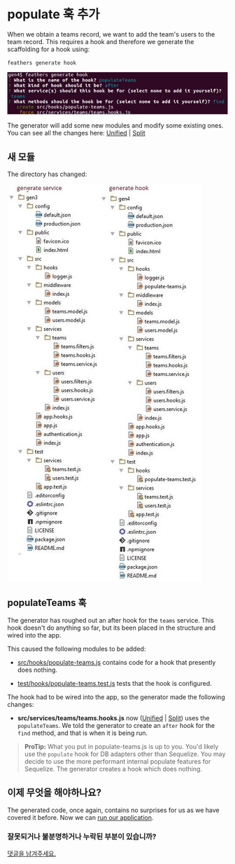 # populate 훅 추가

When we obtain a teams record, we want to add the team's users to the team record.
This requires a hook and therefore we generate the scaffolding for a hook using:

```
feathers generate hook
```

![Generate hook](../assets/gen-hook.jpg)

The generator will add some new modules and modify some existing ones.
You can see all the changes here:
[Unified](http://htmlpreview.github.io/?https://github.com/feathersjs/feathers-docs/blob/master/examples/step/_diff/02-gen4-line.html)
|
[Split](http://htmlpreview.github.io/?https://github.com/feathersjs/feathers-docs/blob/master/examples/step/_diff/02-gen4-side.html)


## 새 모듈

The directory has changed:

![Compare gen3 and gen4 folders](../assets/gen3-4-dir.jpg)


## populateTeams 훅

The generator has roughed out an after hook for the `teams` service.
This hook doesn't do anything so far, but its been placed in the structure and wired into the app.

This caused the following modules to be added:

- [src/hooks/populate-teams.js](https://github.com/feathersjs/feathers-docs/blob/master/examples/step/02/gen4/src/hooks/populate-teams.js)
contains code for a hook that presently does nothing.

- [test/hooks/populate-teams.test.js](https://github.com/feathersjs/feathers-docs/blob/master/examples/step/02/gen4/test/hooks/populate-teams.test.js)
tests that the hook is configured.

The hook had to be wired into the app, so the generator made the following changes:

- **src/services/teams/teams.hooks.js** now
([Unified](http://htmlpreview.github.io/?https://github.com/feathersjs/feathers-docs/blob/master/examples/step/_diff/02-gen4-hooks-line.html)
|
[Split](http://htmlpreview.github.io/?https://github.com/feathersjs/feathers-docs/blob/master/examples/step/_diff/02-gen4-hooks-side.html))
uses the `populateTeams`.
We told the generator to create an `after` hook for the `find` method,
and that is when it is being run.

> **ProTip:** What you put in populate-teams.js is up to you.
You'd likely use the `populate` hook for DB adapters other than Sequelize.
You may decide to use the more performant internal populate features for Sequelize.
The generator creates a hook which does nothing.

## 이제 무엇을 해야하나요?

The generated code, once again, contains no surprises for us as we have covered it before. Now we can [run our application](./gen-run.md).

### 잘못되거나 불분명하거나 누락된 부분이 있습니까?
[댓글을 남겨주세요.](https://github.com/feathersjs/feathers-docs/issues/new?title=Comment:Step-Generators-Hook&body=Comment:Step-Generators-Hook)
